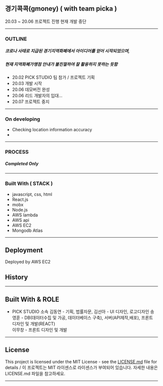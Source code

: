 ## 경기콕콕(gmoney) ( with team picka )

20.03 ~ 20.06 프로젝트 진행
현재 개발 중단 

---------------------------------------

### OUTLINE 
 ##### 코로나 사태로 지급된 경기지역화폐에서 아이디어를 얻어 시작되었으며,
 ##### 현재 지역화폐가맹점 안내가 불친절하여 잘 활용하지 못하는 듯함
 - 20.02 PICK STUDIO 팀 참가 / 프로젝트 기획
 - 20.03 개발 시작
 - 20.06 데모버전 완성
 - 20.06 리드 개발자의 입대...
 - 20.07 프로젝트 중지
---------------------------------------

### On developing
 - Checking location information accuracy
 - 
---------------------------------------

### PROCESS 
#####  Completed Only 


---------------------------------------

### Built With ( STACK ) 

- javascript, css, html
- React.js
- mobx
- Node.js
- AWS lambda
- AWS api
- AWS EC2
- Mongodb Atlas

---------------------------------------

## Deployment

Deployed by AWS EC2

## History 

---------------------------------------

## Built With & ROLE
* PICK STUDIO 소속
김동연 - 기획, 법률자문, 
김선아 - UI 디자인, 로고디자인
송영훈 - DB(데이터수집 및 가공, 데이터베이스 구축), 서버(API제작,배포), 프론트 디자인 및 개발(REACT)  
이무창 - 프론트 디자인 및 개발 
---------------------------------------

## License

This project is licensed under the MIT License - see the [LICENSE.md](https://gist.github.com/PurpleBooth/LICENSE.md) file for details / 이 프로젝트는 MIT 라이센스로 라이센스가 부여되어 있습니다. 자세한 내용은 LICENSE.md 파일을 참고하세요.

---------------------------------------
